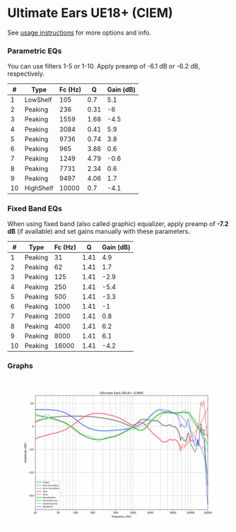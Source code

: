 # Ultimate Ears UE18+ (CIEM)
See [usage instructions](https://github.com/jaakkopasanen/AutoEq#usage) for more options and info.

### Parametric EQs
You can use filters 1-5 or 1-10. Apply preamp of -6.1 dB or -6.2 dB, respectively.

|   # | Type      |   Fc (Hz) |    Q |   Gain (dB) |
|-----|-----------|-----------|------|-------------|
|   1 | LowShelf  |       105 | 0.7  |         5.1 |
|   2 | Peaking   |       236 | 0.31 |        -6   |
|   3 | Peaking   |      1559 | 1.68 |        -4.5 |
|   4 | Peaking   |      3084 | 0.41 |         5.9 |
|   5 | Peaking   |      9736 | 0.74 |         3.8 |
|   6 | Peaking   |       965 | 3.86 |         0.6 |
|   7 | Peaking   |      1249 | 4.79 |        -0.6 |
|   8 | Peaking   |      7731 | 2.34 |         0.6 |
|   9 | Peaking   |      9497 | 4.06 |         1.7 |
|  10 | HighShelf |     10000 | 0.7  |        -4.1 |

### Fixed Band EQs
When using fixed band (also called graphic) equalizer, apply preamp of **-7.2 dB** (if available) and set gains manually with these parameters.

|   # | Type    |   Fc (Hz) |    Q |   Gain (dB) |
|-----|---------|-----------|------|-------------|
|   1 | Peaking |        31 | 1.41 |         4.9 |
|   2 | Peaking |        62 | 1.41 |         1.7 |
|   3 | Peaking |       125 | 1.41 |        -2.9 |
|   4 | Peaking |       250 | 1.41 |        -5.4 |
|   5 | Peaking |       500 | 1.41 |        -3.3 |
|   6 | Peaking |      1000 | 1.41 |        -1   |
|   7 | Peaking |      2000 | 1.41 |         0.8 |
|   8 | Peaking |      4000 | 1.41 |         6.2 |
|   9 | Peaking |      8000 | 1.41 |         6.1 |
|  10 | Peaking |     16000 | 1.41 |        -4.2 |

### Graphs
![](./Ultimate%20Ears%20UE18+%20(CIEM).png)

